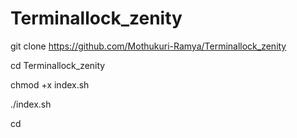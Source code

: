 # Terminallock_zenity

git clone https://github.com/Mothukuri-Ramya/Terminallock_zenity

cd Terminallock_zenity

chmod +x index.sh

./index.sh

cd 


